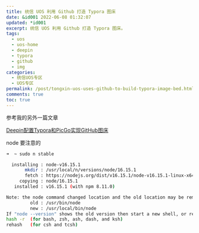 ```yaml
---
title: 统信 UOS 利用 Github 打造 Typora 图床
date: &id001 2022-06-08 01:32:07
updated: *id001
excerpt: 统信 UOS 利用 Github 打造 Typora 图床。
tags:
  - uos
  - uos-home
  - deepin
  - typora
  - github
  - img
categories:
  - 统信UOS专区
  - UOS专区
permalink: /post/tongxin-uos-uses-github-to-build-typora-image-bed.html
comments: true
toc: true
---
```

参考我的另外一篇文章

[Deepin配置Typora和PicGo实现GitHub图床](/post/deepin-config-typora-and-picgo-to-implement-gitHub-pic-cdn.html)

node 要注意的

```bash
➜  ~ sudo n stable

  installing : node-v16.15.1
       mkdir : /usr/local/n/versions/node/16.15.1
       fetch : https://nodejs.org/dist/v16.15.1/node-v16.15.1-linux-x64.tar.xz
     copying : node/16.15.1
   installed : v16.15.1 (with npm 8.11.0)

Note: the node command changed location and the old location may be remembered in your current shell.
         old : /usr/bin/node
         new : /usr/local/bin/node
If "node --version" shows the old version then start a new shell, or reset the location hash with:
hash -r  (for bash, zsh, ash, dash, and ksh)
rehash   (for csh and tcsh)
```
